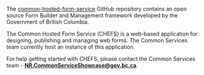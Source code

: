 The [common-hosted-form-service](https://github.com/bcgov/common-hosted-form-service) GitHub repository contains an open source Form Builder and Management framework developed by the Government of British Columbia.

The Common Hosted Form Service (CHEFS) is a web-based application for designing, publishing and managing web forms.
The Common Services team currently host an instance of this application.

For help getting started with CHEFS, please contact the Common Services team - **NR.CommonServiceShowcase@gov.bc.ca**.